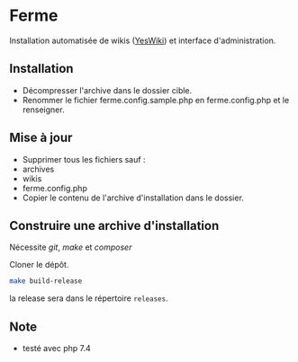 # Ferme

Installation automatisée de wikis ([YesWiki](https://yeswiki.net)) et interface d'administration.

## Installation

 * Décompresser l'archive dans le dossier cible.
 * Renommer le fichier ferme.config.sample.php en ferme.config.php et le renseigner.

## Mise à jour

 * Supprimer tous les fichiers sauf :
  * archives
  * wikis
  * ferme.config.php
 * Copier le contenu de l'archive d'installation dans le dossier.

## Construire une archive d'installation

Nécessite *git*, *make* et *composer*

Cloner le dépôt.
```bash
make build-release
```
la release sera dans le répertoire `releases`.

## Note
 * testé avec php 7.4
